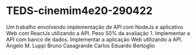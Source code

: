 # TEDS-cinemim4e20-290422
Um trabalho  envolvendo implementação de API com NodeJs e aplicativo Web com ReactJs utilizando a API.  Peso 50% da avaliação 1. Implementar a API com banco de dados. Implementar a aplicação Web utilizando a API.
Angelo M. Luppi
Bruno Casagrande
Carlos Eduardo Bertoglio
